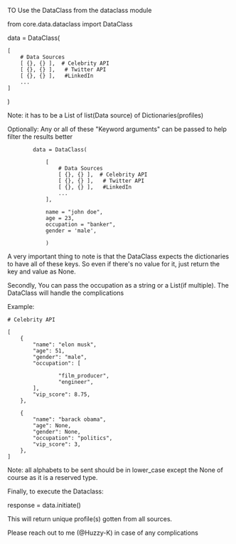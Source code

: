 TO Use the DataClass from the dataclass module 

from core.data.dataclass import DataClass

data = DataClass(
    
    [
        # Data Sources
        [ {}, {} ],  # Celebrity API
        [ {}, {} ],   # Twitter API
        [ {}, {} ],   #LinkedIn
        ...
    ] 
  )

Note: it has to be a List of list(Data source) of Dictionaries(profiles)

Optionally: Any or all of these "Keyword arguments" can be passed to help filter the results better

            data = DataClass(

                [
                    # Data Sources
                    [ {}, {} ],  # Celebrity API
                    [ {}, {} ],   # Twitter API
                    [ {}, {} ],   #LinkedIn
                    ...
                ],

                name = "john doe", 
                age = 23,
                occupation = "banker",
                gender = 'male',

                )



A very important thing to note is that the DataClass expects the dictionaries to have all of these keys.
So even if there's no value for it, just return the key and value as None.

Secondly, You can pass the occupation as a string or a List(if multiple). The DataClass will handle the complications

Example:

    # Celebrity API

    [
        {
            "name": "elon musk",
            "age": 51,
            "gender": "male",
            "occupation": [

                    "film_producer",
                    "engineer",
            ],
            "vip_score": 8.75,
        },

        {
            "name": "barack obama",
            "age": None,
            "gender": None,
            "occupation": "politics",
            "vip_score": 3,
        },
    ]

Note: all alphabets to be sent should be in lower_case except the None of course as it is a reserved type.


Finally, to execute the Dataclass:

response = data.initiate()


This will return unique profile(s) gotten from all sources.

Please reach out to me (@Huzzy-K) in case of any complications